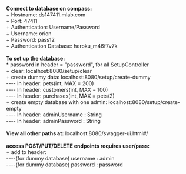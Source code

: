 <strong>Connect to database on compass:</strong><br/>
    + Hostname: ds147411.mlab.com<br/>
    + Port: 47411<br/>
    + Authentication: Username/Password<br/>
    + Username: orion<br/>
    + Password: pass12<br/>
    + Authentication Database: heroku_m46f7v7k<br/>
<br/>
<strong>To set up the database:</strong><br/>
    * password in header = "password", for all SetupController<br/>
    + clear: localhost:8080/setup/clear<br/>
    + create dummy data: localhost:8080/setup/create-dummy<br/>
    ---- In header: pets(int, MAX = 200)<br/>
    ---- In header: customers(int, MAX = 100)<br/>
    ---- In header: purchases(int, MAX = pets/2)<br/>
    + create empty database with one admin: localhost:8080/setup/create-empty<br/>
    ---- In header: adminUsername : String<br/>
    ---- In header: adminPassword : String<br/>
<br/>
<strong>View all other paths at:</strong> localhost:8080/swagger-ui.html#/<br/>
<br/>
<strong>access POST/PUT/DELETE endpoints requires user/pass:</strong><br/>
    + add to header:<br/>
    ----(for dummy database) username : admin<br/>
    ----(for dummy database) password : password
    